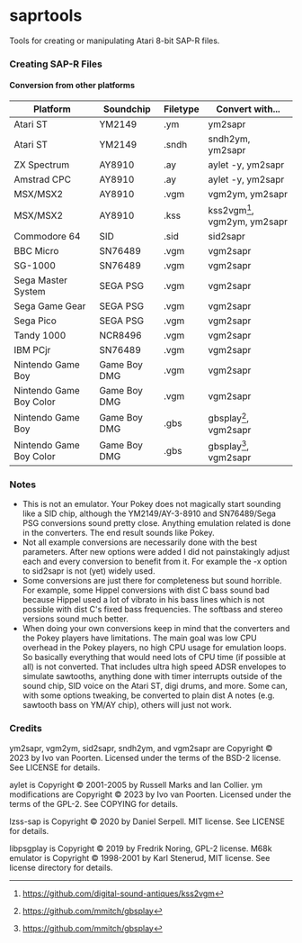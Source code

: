 # saprtools
Tools for creating or manipulating Atari 8-bit SAP-R files.

### Creating SAP-R Files

#### Conversion from other platforms

| Platform | Soundchip | Filetype | Convert with...|
| --- | --- | --- | --- |
| Atari ST | YM2149 | .ym | ym2sapr |
| Atari ST | YM2149 | .sndh | sndh2ym, ym2sapr |
| ZX Spectrum | AY8910 | .ay | aylet -y, ym2sapr |
| Amstrad CPC | AY8910 | .ay | aylet -y, ym2sapr |
| MSX/MSX2 | AY8910 | .vgm | vgm2ym, ym2sapr |
| MSX/MSX2 | AY8910 | .kss | kss2vgm[^1], vgm2ym, ym2sapr |
| Commodore 64 | SID | .sid | sid2sapr |
| BBC Micro | SN76489 | .vgm | vgm2sapr |
| SG-1000 | SN76489 | .vgm | vgm2sapr |
| Sega Master System | SEGA PSG | .vgm | vgm2sapr |
| Sega Game Gear | SEGA PSG | .vgm | vgm2sapr |
| Sega Pico | SEGA PSG | .vgm | vgm2sapr |
| Tandy 1000 | NCR8496 | .vgm | vgm2sapr |
| IBM PCjr | SN76489 | .vgm | vgm2sapr |
| Nintendo Game Boy | Game Boy DMG | .vgm | vgm2sapr |
| Nintendo Game Boy Color | Game Boy DMG | .vgm | vgm2sapr |
| Nintendo Game Boy | Game Boy DMG | .gbs | gbsplay[^2], vgm2sapr |
| Nintendo Game Boy Color | Game Boy DMG | .gbs | gbsplay[^2], vgm2sapr |

### Notes

* This is not an emulator. Your Pokey does not magically start sounding like a SID chip, although the YM2149/AY-3-8910 and SN76489/Sega PSG conversions sound pretty close. Anything emulation related is done in the converters. The end result sounds like Pokey.
* Not all example conversions are necessarily done with the best parameters. After new options were added I did not painstakingly adjust each and every conversion to benefit from it. For example the -x option to sid2sapr is not (yet) widely used.
* Some conversions are just there for completeness but sound horrible. For example, some Hippel conversions with dist C bass sound bad because Hippel used a lot of vibrato in his bass lines which is not possible with dist C's fixed bass frequencies. The softbass and stereo versions sound much better.
* When doing your own conversions keep in mind that the converters and the Pokey players have limitations. The main goal was low CPU overhead in the Pokey players, no high CPU usage for emulation loops. So basically everything that would need lots of CPU time (if possible at all) is not converted. That includes ultra high speed ADSR envelopes to simulate sawtooths, anything done with timer interrupts outside of the sound chip, SID voice on the Atari ST, digi drums, and more. Some can, with some options tweaking, be converted to plain dist A notes (e.g. sawtooth bass on YM/AY chip), others will just not work.

### Credits

ym2sapr, vgm2ym, sid2sapr, sndh2ym, and vgm2sapr are Copyright © 2023 by Ivo van Poorten. Licensed under the terms of the BSD-2 license. See LICENSE for details.

aylet is Copyright © 2001-2005 by Russell Marks and Ian Collier. ym modifications are Copyright © 2023 by Ivo van Poorten. Licensed under the terms of the GPL-2. See COPYING for details.

lzss-sap is Copyright © 2020 by Daniel Serpell. MIT license. See LICENSE for details.  

libpsgplay is Copyright © 2019 by Fredrik Noring, GPL-2 license. M68k emulator is Copyright © 1998-2001 by Karl Stenerud, MIT license. See license directory for details.  

[^1]:https://github.com/digital-sound-antiques/kss2vgm  
[^2]:https://github.com/mmitch/gbsplay
